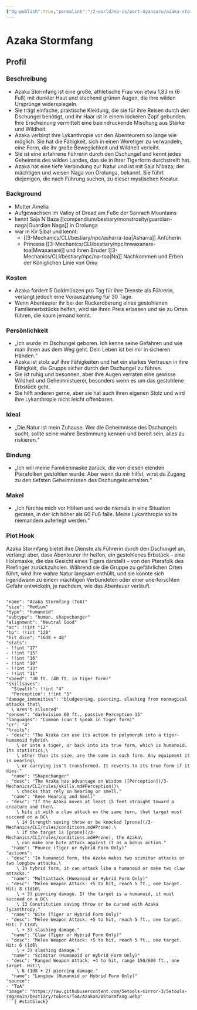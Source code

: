 ```yaml
---
{"dg-publish":true,"permalink":"/2-world/np-cs/port-nyanzaru/azaka-stormfang/"}
---
```



# Azaka Stormfang

## Profil

### Beschreibung

- Azaka Stormfang ist eine große, athletische Frau von etwa 1,83 m (6 Fuß) mit dunkler Haut und stechend grünen Augen, die ihre wilden Ursprünge widerspiegeln.
- Sie trägt einfache, praktische Kleidung, die sie für ihre Reisen durch den Dschungel benötigt, und ihr Haar ist in einem lockeren Zopf gebunden. Ihre Erscheinung vermittelt eine beeindruckende Mischung aus Stärke und Wildheit.
- Azaka verbirgt ihre Lykanthropie vor den Abenteurern so lange wie möglich. Sie hat die Fähigkeit, sich in einen Weretiger zu verwandeln, eine Form, die ihr große Beweglichkeit und Wildheit verleiht.
- Sie ist eine erfahrene Führerin durch den Dschungel und kennt jedes Geheimnis des wilden Landes, das sie in ihrer Tigerform durchstreift hat.
- Azaka hat eine tiefe Verbindung zur Natur und ist mit Saja N'baza, der mächtigen und weisen Naga von Orolunga, bekannt. Sie führt diejenigen, die nach Führung suchen, zu dieser mystischen Kreatur.

### Background
- Mutter Amelia
- Aufgewachsen im Valley of  Dread am Fuße der Sanrach Mountains
- kennt Saja N'Baza [[compendium/bestiary/monstrosity/guardian-naga\|Guardian Naga]] in Orolunga
- war in Kir Sibal und kennt:
	- [[3-Mechanics/CLI/bestiary/npc/asharra-toa\|Asharra]] Anfüherin
	- Princess [[3-Mechanics/CLI/bestiary/npc/mwaxanare-toa\|Mwaxanaré]] und ihren Bruder [[3-Mechanics/CLI/bestiary/npc/na-toa\|Na]] Nachkommen und Erben der Königlichen Linie von Omu 

### Kosten

- Azaka fordert 5 Goldmünzen pro Tag für ihre Dienste als Führerin, verlangt jedoch eine Vorauszahlung für 30 Tage. 
- Wenn Abenteurer ihr bei der Rückeroberung eines gestohlenen Familienerbstücks helfen, wird sie ihren Preis erlassen und sie zu Orten führen, die kaum jemand kennt.

### Persönlichkeit

- „Ich wurde im Dschungel geboren. Ich kenne seine Gefahren und wie man ihnen aus dem Weg geht. Dein Leben ist bei mir in sicheren Händen.“
- Azaka ist stolz auf ihre Fähigkeiten und hat ein starkes Vertrauen in ihre Fähigkeit, die Gruppe sicher durch den Dschungel zu führen.
- Sie ist ruhig und besonnen, aber ihre Augen verraten eine gewisse Wildheit und Geheimnistuerei, besonders wenn es um das gestohlene Erbstück geht.
- Sie hilft anderen gerne, aber sie hat auch ihren eigenen Stolz und wird ihre Lykanthropie nicht leicht offenbaren.

### Ideal

- „Die Natur ist mein Zuhause. Wer die Geheimnisse des Dschungels sucht, sollte seine wahre Bestimmung kennen und bereit sein, alles zu riskieren.“

### Bindung

- „Ich will meine Familienmaske zurück, die von diesen elenden Pterafolken gestohlen wurde. Aber wenn du mir hilfst, wirst du Zugang zu den tiefsten Geheimnissen des Dschungels erhalten.“

### Makel

- „Ich fürchte mich vor Höhen und werde niemals in eine Situation geraten, in der ich höher als 60 Fuß falle. Meine Lykanthropie sollte niemandem auferlegt werden.“

### Plot Hook

Azaka Stormfang bietet ihre Dienste als Führerin durch den Dschungel an, verlangt aber, dass Abenteurer ihr helfen, ein gestohlenes Erbstück – eine Holzmaske, die das Gesicht eines Tigers darstellt – von den Pterafolk des Firefinger zurückzuholen. Während sie die Gruppe zu gefährlichen Orten führt, wird ihre wahre Natur langsam enthüllt, und sie könnte sich irgendwann zu einem mächtigen Verbündeten oder einer unerforschten Gefahr entwickeln, je nachdem, wie das Abenteuer verläuft.


```

```

```statblock
"name": "Azaka Stormfang (ToA)"
"size": "Medium"
"type": "humanoid"
"subtype": "human, shapechanger"
"alignment": "Neutral Good"
"ac": !!int "12"
"hp": !!int "120"
"hit_dice": "16d8 + 48"
"stats":
- !!int "17"
- !!int "15"
- !!int "16"
- !!int "10"
- !!int "13"
- !!int "11"
"speed": "30 ft. (40 ft. in tiger form)"
"skillsaves":
  "Stealth": !!int "4"
  "Perception": !!int "5"
"damage_immunities": "bludgeoning, piercing, slashing from nonmagical attacks that\
  \ aren't silvered"
"senses": "darkvision 60 ft., passive Perception 15"
"languages": "Common (can't speak in tiger form)"
"cr": "4"
"traits":
- "desc": "The Azaka can use its action to polymorph into a tiger-humanoid hybrid\
    \ or into a tiger, or back into its true form, which is humanoid. Its statistics,\
    \ other than its size, are the same in each form. Any equipment it is wearing\
    \ or carrying isn't transformed. It reverts to its true form if it dies."
  "name": "Shapechanger"
- "desc": "The Azaka has advantage on Wisdom ([Perception](/3-Mechanics/CLI/rules/skills.md#Perception))\
    \ checks that rely on hearing or smell."
  "name": "Keen Hearing and Smell"
- "desc": "If the Azaka moves at least 15 feet straight toward a creature and then\
    \ hits it with a claw attack on the same turn, that target must succeed on a DC\
    \ 14 Strength saving throw or be knocked [prone](/3-Mechanics/CLI/rules/conditions.md#Prone).\
    \ If the target is [prone](/3-Mechanics/CLI/rules/conditions.md#Prone), the Azaka\
    \ can make one bite attack against it as a bonus action."
  "name": "Pounce (Tiger or Hybrid Form Only)"
"actions":
- "desc": "In humanoid form, the Azaka makes two scimitar attacks or two longbow attacks.\
    \ In hybrid form, it can attack like a humanoid or make two claw attacks."
  "name": "Multiattack (Humanoid or Hybrid Form Only)"
- "desc": "Melee Weapon Attack: +5 to hit, reach 5 ft., one target. Hit: 8 (1d10\
    \ + 3) piercing damage. If the target is a humanoid, it must succeed on a DC\
    \ 13 Constitution saving throw or be cursed with Azaka lycanthropy."
  "name": "Bite (Tiger or Hybrid Form Only)"
- "desc": "Melee Weapon Attack: +5 to hit, reach 5 ft., one target. Hit: 7 (1d8\
    \ + 3) slashing damage."
  "name": "Claw (Tiger or Hybrid Form Only)"
- "desc": "Melee Weapon Attack: +5 to hit, reach 5 ft., one target. Hit: 6 (1d6\
    \ + 3) slashing damage."
  "name": "Scimitar (Humanoid or Hybrid Form Only)"
- "desc": "Ranged Weapon Attack: +4 to hit, range 150/600 ft., one target. Hit:\
    \ 6 (1d8 + 2) piercing damage."
  "name": "Longbow (Humanoid or Hybrid Form Only)"
"source":
- "ToA"
"image": "https://raw.githubusercontent.com/5etools-mirror-3/5etools-img/main/bestiary/tokens/ToA/Azaka%20Stormfang.webp"
```{ #statblock}

